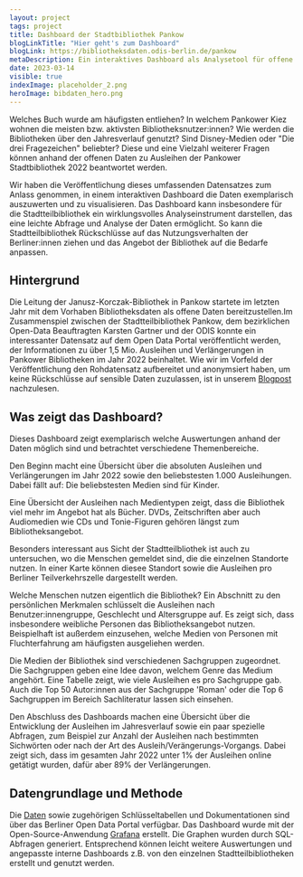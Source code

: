 ```yaml
---
layout: project
tags: project
title: Dashboard der Stadtbibliothek Pankow
blogLinkTitle: "Hier geht's zum Dashboard"
blogLink: https://bibliotheksdaten.odis-berlin.de/pankow
metaDescription: Ein interaktives Dashboard als Analysetool für offene Bibliotheksdaten
date: 2023-03-14
visible: true
indexImage: placeholder_2.png
heroImage: bibdaten_hero.png
---
```


Welches Buch wurde am häufigsten entliehen? In welchem Pankower Kiez wohnen die meisten bzw. aktivsten Bibliotheksnutzer:innen? Wie werden die Bibliotheken über den Jahresverlauf genutzt? Sind Disney-Medien oder "Die drei Fragezeichen" beliebter? Diese und eine Vielzahl weiterer Fragen können anhand der offenen Daten zu Ausleihen der Pankower Stadtbibliothek 2022 beantwortet werden. 

Wir haben die Veröffentlichung dieses umfassenden Datensatzes zum Anlass genommen, in einem interaktiven Dashboard die Daten exemplarisch auszuwerten und zu visualisieren. Das Dashboard kann insbesondere für die Stadtteilbibliothek ein wirklungsvolles Analyseinstrument darstellen, das eine leichte Abfrage und Analyse der Daten ermöglicht. So kann die Stadtteilbibliothek Rückschlüsse auf das Nutzungsverhalten der Berliner:innen ziehen und das Angebot der Bibliothek auf die Bedarfe anpassen.


## Hintergrund
Die Leitung der Janusz-Korczak-Bibliothek in Pankow startete im letzten Jahr mit dem Vorhaben Bibliotheksdaten als offene Daten bereitzustellen.Im Zusammenspiel zwischen der Stadtteilbibliothek Pankow, dem bezirklichen Open-Data Beauftragten Karsten Gartner und der ODIS konnte ein interessanter Datensatz auf dem Open Data Portal veröffentlicht werden, der Informationen zu über 1,5 Mio. Ausleihen und Verlängerungen in Pankower Bibliotheken im Jahr 2022 beinhaltet. Wie wir im Vorfeld der Veröffentlichung den Rohdatensatz aufbereitet und anonymsiert haben, um keine Rückschlüsse auf sensible Daten zuzulassen, ist in unserem [Blogpost](https://daten.berlin.de/datensaetze/ausleihen-%C3%B6ffentlichen-bibliotheken-pankow-2022) nachzulesen. 

## Was zeigt das Dashboard?
Dieses Dashboard zeigt exemplarisch welche Auswertungen anhand der Daten möglich sind und betrachtet verschiedene Themenbereiche. 

Den Beginn macht eine Übersicht über die absoluten Ausleihen und Verlängerungen im Jahr 2022 sowie den beliebstesten 1.000 Ausleihungen. Dabei fällt auf: Die beliebstesten Medien sind für Kinder.

Eine Übersicht der Ausleihen nach Medientypen zeigt, dass die Bibliothek viel mehr im Angebot hat als Bücher. DVDs, Zeitschriften aber auch Audiomedien wie CDs und Tonie-Figuren gehören längst zum Bibliotheksangebot.

Besonders interessant aus Sicht der Stadtteilbliothek ist auch zu untersuchen, wo die Menschen gemeldet sind, die die einzelnen Standorte nutzen. In einer Karte können diesee Standort sowie die Ausleihen pro Berliner Teilverkehrszelle dargestellt werden. 

Welche Menschen nutzen eigentlich die Bibliothek? Ein Abschnitt zu den persönlichen Merkmalen schlüsselt die Ausleihen nach Benutzer:innengruppe, Geschlecht und Altersgruppe auf. Es zeigt sich, dass insbesondere weibliche Personen das Bibliotheksangebot nutzen. Beispielhaft ist außerdem einzusehen, welche Medien von Personen mit Fluchterfahrung am häufigsten ausgeliehen werden.

Die Medien der Bibliothek sind verschiedenen Sachgruppen zugeordnet. Die Sachgruppen geben eine Idee davon, welchem Genre das Medium angehört. Eine Tabelle zeigt, wie viele Ausleihen es pro Sachgruppe gab. Auch die Top 50 Autor:innen aus der Sachgruppe 'Roman' oder die Top 6 Sachgruppen im Bereich Sachliteratur lassen sich einsehen.

Den Abschluss des Dashboards machen eine Übersicht über die Entwicklung der Ausleihen im Jahresverlauf sowie ein paar spezielle Abfragen, zum Beispiel zur Anzahl der Ausleihen nach bestimmten Sichwörten oder nach der Art des Ausleih/Verängerungs-Vorgangs. Dabei zeigt sich, dass im gesamten Jahr 2022 unter 1% der Ausleihen online getätigt wurden, dafür aber 89% der Verlängerungen.

## Datengrundlage und Methode
Die [Daten](https://daten.berlin.de/datensaetze/ausleihen-%C3%B6ffentlichen-bibliotheken-pankow-2022) sowie zugehörigen Schlüsseltabellen und Dokumentationen sind über das Berliner Open Data Portal verfügbar.
Das Dashboard wurde mit der Open-Source-Anwendung [Grafana](https://github.com/grafana/grafana) erstellt. Die Graphen wurden durch SQL-Abfragen generiert. Entsprechend können leicht weitere Auswertungen und angepasste interne Dashboards z.B. von den einzelnen Stadtteilbibliotheken erstellt und genutzt werden. 
